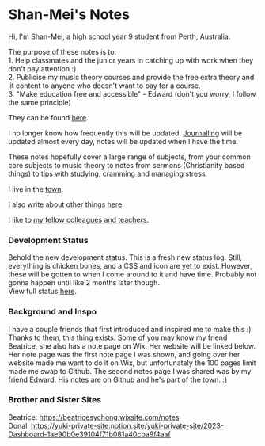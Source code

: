 ---
---
<head>
  <title>
    Shan-Mei's Notes!
    <link href="assets/css/style.css" rel="stylesheet" type="text/css">
  </title>
</head>
<body>
  <h1>Shan-Mei's Notes</h1>
  <p>Hi, I'm Shan-Mei, a high school year 9 student from Perth, Australia.</p>
  <p>The purpose of these notes is to:<br>1. Help classmates and the junior years in catching up with work when they don't pay attention :)<br>2. Publicise my music theory courses and provide the free extra theory and lit content to anyone who doesn't want to pay for a course.<br>3. "Make education free and accessible" - Edward (don't you worry, I follow the same principle)</p>
  <p>They can be found <a href="https://shan-mei.github.io/shanmeis-notes/notes.html">here</a>.</p>
  <p>I no longer know how frequently this will be updated. <a href="https://shan-mei.github.io/shanmeis-notes/journalling.html">Journalling</a> will be updated almost every day, notes will be updated when I have the time.</p>
  <p>These notes hopefully cover a large range of subjects, from your common core subjects to music theory to notes from sermons (Christianity based things) to tips with studying, cramming and managing stress.</p>
  <p>I live in the <a href="https://shan-mei.github.io/shanmeis-notes/ranting/the-town.html">town</a>.</p>
  <p>I also write about other things <a href="https://shan-mei.github.io/shanmeis-notes/ranting.html">here</a>.</p>
  <p>I like to <a href="https://shan-mei.github.io/shanmeis-notes/ranting/quotes.html">my fellow colleagues and teachers</a>.</p>

  <h3>Development Status</h3>
  <p>Behold the new development status. This is a fresh new status log. Still, everything is chicken bones, and a CSS and icon are yet to exist. However, these will be gotten to when I come around to it and have time. Probably not gonna happen until like 2 months later though.<br>View full status <a href="https://shan-mei.github.io/shanmeis-notes/dev-stat.html">here</a>.</p>

  <h3>
    Background and Inspo
  </h3>
  <p>
    I have a couple friends that first introduced and inspired me to make this :) Thanks to them, this thing exists. Some of you may know my friend Beatrice, she also has a note page on Wix. Her website will be linked below. Her note page was the first note page I was shown, and going over her website made me want to do it on Wix, but unfortunately the 100 pages limit made me swap to Github. The second notes page I was shared was by my friend Edward. His notes are on Github and he's part of the town. :)
  </p>

  <h3>
    Brother and Sister Sites
  </h3>
  <p>Beatrice: <a href="https://beatricesychong.wixsite.com/notes">https://beatricesychong.wixsite.com/notes</a><br>Donal: <a href="https://yuki-private-site.notion.site/yuki-private-site/2023-Dashboard-1ae90b0e39104f71b081a40cba9f4aaf">https://yuki-private-site.notion.site/yuki-private-site/2023-Dashboard-1ae90b0e39104f71b081a40cba9f4aaf</a></p>
</body>
